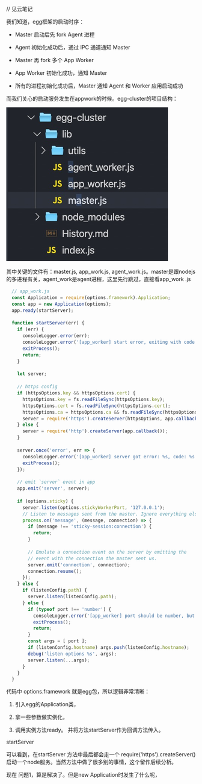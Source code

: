 // 见云笔记

我们知道，egg框架的启动时序：

+ Master 启动后先 fork Agent 进程

+ Agent 初始化成功后，通过 IPC 通道通知 Master

+ Master 再 fork 多个 App Worker

+ App Worker 初始化成功，通知 Master

+ 所有的进程初始化成功后，Master 通知 Agent 和 Worker 应用启动成功

而我们关心的启动服务发生在appwork的时候。egg-cluster的项目结构：

![egg-cluster目录](./img/cluster.jpg)

其中关键的文件有：master.js, app_work.js, agent_work.js。master是跟nodejs的多进程有关，agent_work是agent进程，这里先行跳过，直接看app_work .js

```js
  // app_work.js
  const Application = require(options.framework).Application;
  const app = new Application(options);
  app.ready(startServer);

  function startServer(err) {
    if (err) {
      consoleLogger.error(err);
      consoleLogger.error('[app_worker] start error, exiting with code:1');
      exitProcess();
      return;
    }

    let server;

    // https config
    if (httpsOptions.key && httpsOptions.cert) {
      httpsOptions.key = fs.readFileSync(httpsOptions.key);
      httpsOptions.cert = fs.readFileSync(httpsOptions.cert);
      httpsOptions.ca = httpsOptions.ca && fs.readFileSync(httpsOptions.ca);
      server = require('https').createServer(httpsOptions, app.callback());
    } else {
      server = require('http').createServer(app.callback());
    }

    server.once('error', err => {
      consoleLogger.error('[app_worker] server got error: %s, code: %s', err.message, err.code);
      exitProcess();
    });

    // emit `server` event in app
    app.emit('server', server);
    
    if (options.sticky) {
      server.listen(options.stickyWorkerPort, '127.0.0.1');
      // Listen to messages sent from the master. Ignore everything else.
      process.on('message', (message, connection) => {
        if (message !== 'sticky-session:connection') {
          return;
        }

        // Emulate a connection event on the server by emitting the
        // event with the connection the master sent us.
        server.emit('connection', connection);
        connection.resume();
      });
    } else {
      if (listenConfig.path) {
        server.listen(listenConfig.path);
      } else {
        if (typeof port !== 'number') {
          consoleLogger.error('[app_worker] port should be number, but got %s(%s)', port, typeof port);
          exitProcess();
          return;
        }
        const args = [ port ];
        if (listenConfig.hostname) args.push(listenConfig.hostname);
        debug('listen options %s', args);
        server.listen(...args);
      }
    }
  }
```

代码中 options.framework 就是egg包，所以逻辑非常清晰：

1. 引入egg的Application类，

2. 拿一些参数做实例化，

3. 调用实例方法ready。 并将方法startServer作为回调方法传入。

startServer

可以看到，在startServer 方法中最后都会走一个 require('https').createServer() 启动一个node服务。当然方法中做了很多别的事情，这个留作后续分析。

现在 问题1，算是解决了。但是new Application时发生了什么呢，
